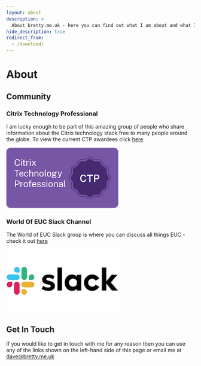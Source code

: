 ```yaml
---
layout: about
description: >
  About bretty.me.uk - here you can find out what I am about and what I do.
hide_description: true
redirect_from:
  - /download/
---
```


# About

<!--author-->

## Community

### Citrix Technology Professional

I am lucky enough to be part of this amazing group of people who share information about the Citrix technology stack free to many people around the globe. To view the current CTP awardees click [here](https://www.citrix.com/community/ctp/awardees.html)

![](/assets/img/ctp_badge.png)

### World Of EUC Slack Channel

The World of EUC Slack group is where you can discuss all things EUC - check it out [here](https://worldofeuc.slack.com)

![](/assets/img/slack.jpg)

## Get In Touch

If you would like to get in touch with me for any reason then you can use any of the links shown on the left-hand side of this page or email me at [dave@bretty.me.uk](mailto:dave@bretty.me.uk)
